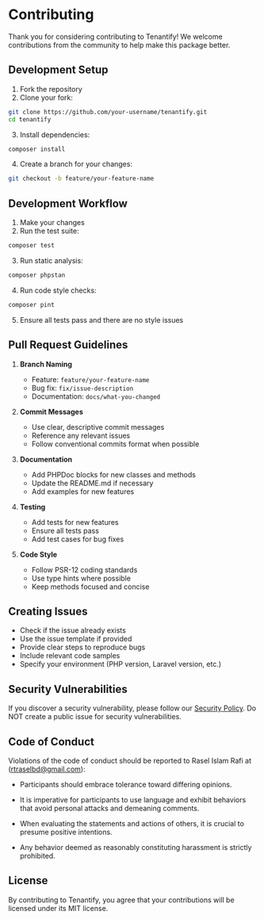 # Contributing

Thank you for considering contributing to Tenantify! We welcome contributions from the community to help make this package better.

## Development Setup

1. Fork the repository
2. Clone your fork:
```bash
git clone https://github.com/your-username/tenantify.git
cd tenantify
```
3. Install dependencies:
```bash
composer install
```
4. Create a branch for your changes:
```bash
git checkout -b feature/your-feature-name
```

## Development Workflow

1. Make your changes
2. Run the test suite:
```bash
composer test
```
3. Run static analysis:
```bash
composer phpstan
```
4. Run code style checks:
```bash
composer pint
```
5. Ensure all tests pass and there are no style issues

## Pull Request Guidelines

1. **Branch Naming**
   - Feature: `feature/your-feature-name`
   - Bug fix: `fix/issue-description`
   - Documentation: `docs/what-you-changed`

2. **Commit Messages**
   - Use clear, descriptive commit messages
   - Reference any relevant issues
   - Follow conventional commits format when possible

3. **Documentation**
   - Add PHPDoc blocks for new classes and methods
   - Update the README.md if necessary
   - Add examples for new features

4. **Testing**
   - Add tests for new features
   - Ensure all tests pass
   - Add test cases for bug fixes

5. **Code Style**
   - Follow PSR-12 coding standards
   - Use type hints where possible
   - Keep methods focused and concise

## Creating Issues

- Check if the issue already exists
- Use the issue template if provided
- Provide clear steps to reproduce bugs
- Include relevant code samples
- Specify your environment (PHP version, Laravel version, etc.)

## Security Vulnerabilities

If you discover a security vulnerability, please follow our [Security Policy](SECURITY.md). Do NOT create a public issue for security vulnerabilities.

## Code of Conduct

Violations of the code of conduct should be reported to Rasel Islam Rafi at (rtraselbd@gmail.com):

* Participants should embrace tolerance toward differing opinions.

* It is imperative for participants to use language and exhibit behaviors that avoid personal attacks and demeaning comments.

* When evaluating the statements and actions of others, it is crucial to presume positive intentions.

* Any behavior deemed as reasonably constituting harassment is strictly prohibited.

## License

By contributing to Tenantify, you agree that your contributions will be licensed under its MIT license.